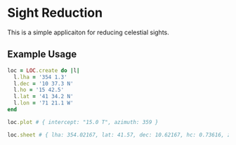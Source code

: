 # Sight Reduction

This is a simple applicaiton for reducing celestial sights.

## Example Usage

```ruby
loc = LOC.create do |l|
  l.lha = '354 1.3'
  l.dec = '10 37.3 N'
  l.ho = '15 42.5'
  l.lat = '41 34.2 N'
  l.lon = '71 21.1 W'
end

loc.plot # { intercept: "15.0 T", azimuth: 359 }

loc.sheet # { lha: 354.02167, lat: 41.57, dec: 10.62167, hc: 0.73616, z: "N 0.50535 W", a: "15.0 T", zn: 359 }
```
